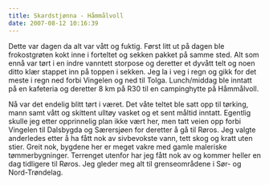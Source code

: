 ```yaml
---
title: Skardstjønna - Håmmålvoll
date: 2007-08-12 10:16:39
---
```


Dette var dagen da alt var vått og fuktig. Først litt ut på dagen ble frokostgrøten kokt inne i forteltet og sekken pakket på samme sted. Alt som ennå var tørt i en indre vanntett storpose og deretter et dyvått telt og noen ditto klær stappet inn på toppen i sekken. Jeg la i veg i regn og gikk for det meste i regn ned forbi Vingelen og ned til Tolga. Lunch/middag ble inntatt på en kafeteria og deretter 8 km på R30 til en campinghytte på Håmmålvoll.

Nå var det endelig blitt tørt i været. Det våte teltet ble satt opp til tørking, mann samt vått og skittent ulltøy vasket og et sent måltid inntatt. Egentlig skulle jeg etter opprinnelig plan ikke vært her, men tatt veien opp forbi Vingelen til Dalsbygda og Særersjøen for deretter å gå til Røros. Jeg valgte anderledes etter å ha fått nok av sivbevokste vann, tett skog og kratt uten stier. Greit nok, bygdene her er meget vakre med gamle maleriske tømmerbygninger. Terrenget utenfor har jeg fått nok av og kommer heller en dag tidligere til Røros. Jeg gleder meg alt til grenseområdene i Sør- og Nord-Trøndelag.
